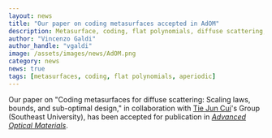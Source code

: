 ```yaml
---
layout: news
title: "Our paper on coding metasurfaces accepted in AdOM"
description: Metasurface, coding, flat polynomials, diffuse scattering, Vincenzo Galdi, Advanced Optical Materials
author: "Vincenzo Galdi"
author_handle: "vgaldi"
image: /assets/images/news/AdOM.png
category: news
news: true
tags: [metasurfaces, coding, flat polynomials, aperiodic]
---
```


Our paper on "Coding metasurfaces for diffuse scattering: Scaling laws, bounds, and sub-optimal design,"
in collaboration with [Tie Jun Cui]'s Group (Southeast University),
has been accepted for publication in [*Advanced Optical Materials*](https://onlinelibrary.wiley.com/journal/21951071). 


[Tie Jun Cui]: https://scholar.google.com/citations?user=-h-1eJsAAAAJ&hl=en